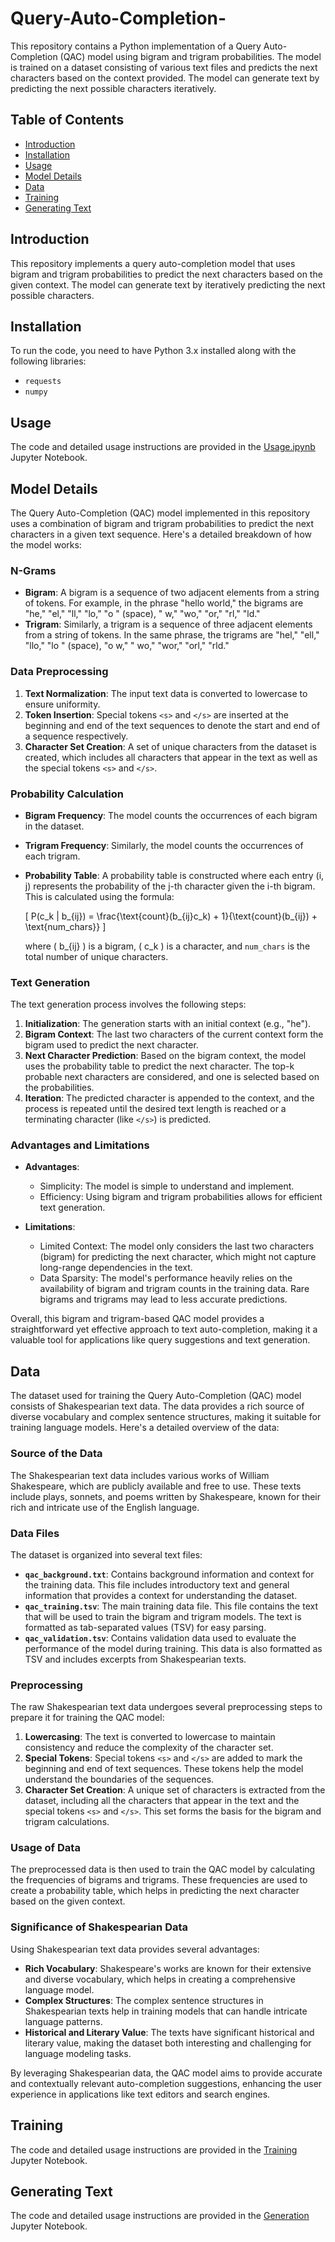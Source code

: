 # Query-Auto-Completion-


This repository contains a Python implementation of a Query Auto-Completion (QAC) model using bigram and trigram probabilities. The model is trained on a dataset consisting of various text files and predicts the next characters based on the context provided. The model can generate text by predicting the next possible characters iteratively.

## Table of Contents

- [Introduction](#introduction)
- [Installation](#installation)
- [Usage](#usage)
- [Model Details](#model-details)
- [Data](#data)
- [Training](#training)
- [Generating Text](#generating-text)


## Introduction

This repository implements a query auto-completion model that uses bigram and trigram probabilities to predict the next characters based on the given context. The model can generate text by iteratively predicting the next possible characters.

## Installation

To run the code, you need to have Python 3.x installed along with the following libraries:
- `requests`
- `numpy`

## Usage
The code and detailed usage instructions are provided in the [Usage.ipynb](Usage.ipynb) Jupyter Notebook.

## Model Details

The Query Auto-Completion (QAC) model implemented in this repository uses a combination of bigram and trigram probabilities to predict the next characters in a given text sequence. Here's a detailed breakdown of how the model works:

### N-Grams

- **Bigram**: A bigram is a sequence of two adjacent elements from a string of tokens. For example, in the phrase "hello world," the bigrams are "he," "el," "ll," "lo," "o " (space), " w," "wo," "or," "rl," "ld."
- **Trigram**: Similarly, a trigram is a sequence of three adjacent elements from a string of tokens. In the same phrase, the trigrams are "hel," "ell," "llo," "lo " (space), "o w," " wo," "wor," "orl," "rld."

### Data Preprocessing

1. **Text Normalization**: The input text data is converted to lowercase to ensure uniformity.
2. **Token Insertion**: Special tokens `<s>` and `</s>` are inserted at the beginning and end of the text sequences to denote the start and end of a sequence respectively.
3. **Character Set Creation**: A set of unique characters from the dataset is created, which includes all characters that appear in the text as well as the special tokens `<s>` and `</s>`.

### Probability Calculation

- **Bigram Frequency**: The model counts the occurrences of each bigram in the dataset.
- **Trigram Frequency**: Similarly, the model counts the occurrences of each trigram.
- **Probability Table**: A probability table is constructed where each entry (i, j) represents the probability of the j-th character given the i-th bigram. This is calculated using the formula:
  
  \[
  P(c_k | b_{ij}) = \frac{\text{count}(b_{ij}c_k) + 1}{\text{count}(b_{ij}) + \text{num_chars}}
  \]

  where \( b_{ij} \) is a bigram, \( c_k \) is a character, and `num_chars` is the total number of unique characters.

### Text Generation

The text generation process involves the following steps:

1. **Initialization**: The generation starts with an initial context (e.g., "he").
2. **Bigram Context**: The last two characters of the current context form the bigram used to predict the next character.
3. **Next Character Prediction**: Based on the bigram context, the model uses the probability table to predict the next character. The top-k probable next characters are considered, and one is selected based on the probabilities.
4. **Iteration**: The predicted character is appended to the context, and the process is repeated until the desired text length is reached or a terminating character (like `</s>`) is predicted.

### Advantages and Limitations

- **Advantages**:
  - Simplicity: The model is simple to understand and implement.
  - Efficiency: Using bigram and trigram probabilities allows for efficient text generation.

- **Limitations**:
  - Limited Context: The model only considers the last two characters (bigram) for predicting the next character, which might not capture long-range dependencies in the text.
  - Data Sparsity: The model's performance heavily relies on the availability of bigram and trigram counts in the training data. Rare bigrams and trigrams may lead to less accurate predictions.

Overall, this bigram and trigram-based QAC model provides a straightforward yet effective approach to text auto-completion, making it a valuable tool for applications like query suggestions and text generation.


## Data

The dataset used for training the Query Auto-Completion (QAC) model consists of Shakespearian text data. The data provides a rich source of diverse vocabulary and complex sentence structures, making it suitable for training language models. Here's a detailed overview of the data:

### Source of the Data

The Shakespearian text data includes various works of William Shakespeare, which are publicly available and free to use. These texts include plays, sonnets, and poems written by Shakespeare, known for their rich and intricate use of the English language.

### Data Files

The dataset is organized into several text files:
- **`qac_background.txt`**: Contains background information and context for the training data. This file includes introductory text and general information that provides a context for understanding the dataset.
- **`qac_training.tsv`**: The main training data file. This file contains the text that will be used to train the bigram and trigram models. The text is formatted as tab-separated values (TSV) for easy parsing.
- **`qac_validation.tsv`**: Contains validation data used to evaluate the performance of the model during training. This data is also formatted as TSV and includes excerpts from Shakespearian texts.

### Preprocessing

The raw Shakespearian text data undergoes several preprocessing steps to prepare it for training the QAC model:

1. **Lowercasing**: The text is converted to lowercase to maintain consistency and reduce the complexity of the character set.
2. **Special Tokens**: Special tokens `<s>` and `</s>` are added to mark the beginning and end of text sequences. These tokens help the model understand the boundaries of the sequences.
3. **Character Set Creation**: A unique set of characters is extracted from the dataset, including all the characters that appear in the text and the special tokens `<s>` and `</s>`. This set forms the basis for the bigram and trigram calculations.

### Usage of Data

The preprocessed data is then used to train the QAC model by calculating the frequencies of bigrams and trigrams. These frequencies are used to create a probability table, which helps in predicting the next character based on the given context.

### Significance of Shakespearian Data

Using Shakespearian text data provides several advantages:

- **Rich Vocabulary**: Shakespeare's works are known for their extensive and diverse vocabulary, which helps in creating a comprehensive language model.
- **Complex Structures**: The complex sentence structures in Shakespearian texts help in training models that can handle intricate language patterns.
- **Historical and Literary Value**: The texts have significant historical and literary value, making the dataset both interesting and challenging for language modeling tasks.

By leveraging Shakespearian data, the QAC model aims to provide accurate and contextually relevant auto-completion suggestions, enhancing the user experience in applications like text editors and search engines.

## Training 

The code and detailed usage instructions are provided in the [Training](training.ipynb) Jupyter Notebook.

## Generating Text

The code and detailed usage instructions are provided in the [Generation](Generating.ipynb) Jupyter Notebook.
